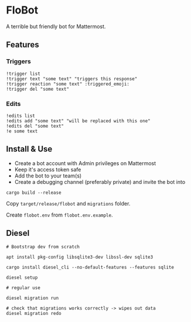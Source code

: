 # FloBot

A terrible but friendly bot for Mattermost.

## Features

### Triggers

```
!trigger list
!trigger text "some text" "triggers this response"
!trigger reaction "some text" :triggered_emoji:
!trigger del "some text"
```

### Edits

```
!edits list
!edits add "some text" "will be replaced with this one"
!edits del "some text"
!e some text
```

## Install & Use

 * Create a bot account with Admin privileges on Mattermost
 * Keep it's access token safe
 * Add the bot to your team(s)
 * Create a debugging channel (preferably private) and invite the bot into

```
cargo build --release
```

Copy `target/release/flobot` and `migrations` folder.

Create `flobot.env` from `flobot.env.example`.

## Diesel

```
# Bootstrap dev from scratch

apt install pkg-config libsqlite3-dev libssl-dev sqlite3

cargo install diesel_cli --no-default-features --features sqlite

diesel setup
```

```
# regular use

diesel migration run

# check that migrations works correctly -> wipes out data
diesel migration redo
```
